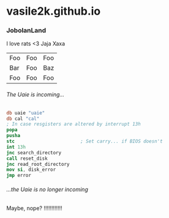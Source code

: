 # vasile2k.github.io
### JobolanLand
I love rats <3
Jaja Xaxa

<table>
    <tr>
        <td>Foo</td>
        <td>Foo</td>
        <td>Foo</td>
    </tr>
    <tr>
        <td>Bar</td>
        <td>Foo</td>
        <td>Baz</td>
    </tr>
    <tr>
        <td>Foo</td>
        <td>Foo</td>
        <td>Foo</td>
    </tr>
</table>

###### The Uaie is incoming...

```nasm
db uaie "uaie"
db cal "cal"
; In case resgisters are altered by interrupt 13h
popa
pusha
stc                        ; Set carry... if BIOS doesn't
int 13h
jnc search_directory
call reset_disk
jnc read_root_directory
mov si, disk_error
jmp error
```

###### ...the Uaie is no longer incoming

Maybe, nope?
!!!!!!!!!!!!

